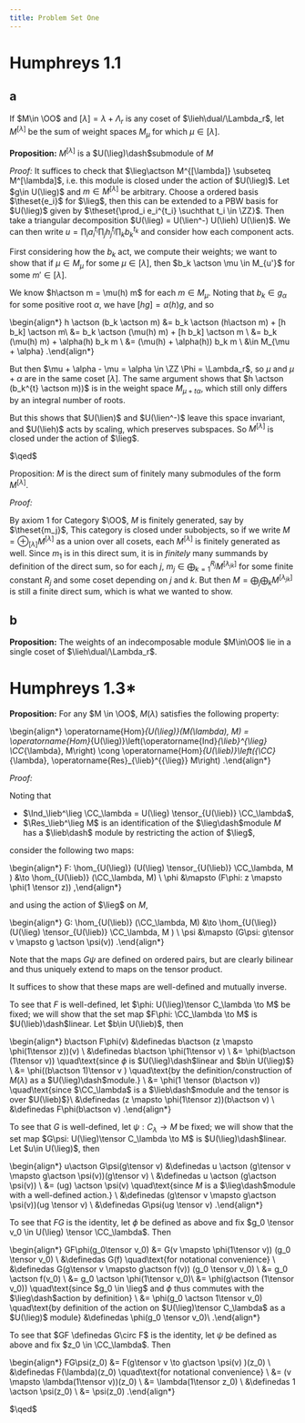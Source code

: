 ```yaml
---
title: Problem Set One
---
```


# Humphreys 1.1

## a

If $M\in \OO$ and $[\lambda] = \lambda + \Lambda_r$ is any coset of $\lieh\dual/\Lambda_r$, let $M^{[\lambda]}$ be the sum of weight spaces $M_\mu$ for which $\mu \in [\lambda]$.

**Proposition:**
$M^{[\lambda]}$ is a $U(\lieg)\dash$submodule of $M$ 

*Proof:*
It suffices to check that $\lieg\actson M^{[\lambda]} \subseteq M^[\lambda]$, i.e. this module is closed under the action of $U(\lieg)$.
Let $g\in U(\lieg)$ and $m\in M^{[\lambda]}$ be arbitrary.
Choose a ordered basis $\theset{e_i}$ for $\lieg$, then this can be extended to a PBW basis for $U(\lieg)$ given by $\theset{\prod_i e_i^{t_i} \suchthat t_i \in \ZZ}$.
Then take a triangular decomposition $U(\lieg) = U(\lien^-) U(\lieh) U(\lien)$.
We can then write $u = \prod_i a_i^{t_i} \prod_j h_j^{t_j} \prod_k b_k ^{t_k}$ and consider how each component acts.

First considering how the $b_k$ act, we compute their weights; we want to show that if $\mu \in M_\mu$ for some $\mu \in [\lambda]$, then $b_k \actson \mu \in M_{u'}$ for some $m'\in [\lambda]$.

We know $h\actson m = \mu(h) m$ for each $m\in M_\mu$.
Noting that $b_k \in g_\alpha$ for some positive root $\alpha$, we have $[h g] = \alpha(h) g$, and so

\begin{align*}
h \actson (b_k \actson m) 
&= b_k \actson (h\actson m) + [h b_k] \actson m\\
&= b_k \actson (\mu(h) m) + [h b_k] \actson m \\
&= b_k (\mu(h) m) +  \alpha(h) b_k m \\
&= (\mu(h) + \alpha(h)) b_k m \\
&\in M_{\mu + \alpha}
.\end{align*}


But then $\mu + \alpha - \mu = \alpha \in \ZZ \Phi = \Lambda_r$, so $\mu$ and $\mu + \alpha$ are in the same coset $[\lambda]$.
The same argument shows that $h \actson (b_k^{t} \actson m))$ is in the weight space $M_{\mu + t\alpha}$, which still only differs by an integral number of roots.

But this shows that $U(\lien)$ and $U(\lien^-)$ leave this space invariant, and $U(\lieh)$ acts by scaling, which preserves subspaces.
So $M^{[\lambda]}$ is closed under the action of $\lieg$.

$\qed$


Proposition:
$M$ is the direct sum of finitely many submodules of the form $M^{[\lambda]}$.

*Proof:*

By axiom 1 for Category $\OO$, $M$ is finitely generated, say by $\theset{m_j}$, 
This category is closed under subobjects, so if we write $M = \oplus_{[\lambda]} M^{[\lambda]}$ as a union over all cosets, each $M^{[\lambda]}$ is finitely generated as well.
Since $m_1$ is in this direct sum, it is in *finitely* many summands by definition of the direct sum, so for each $j$, $m_j \in \bigoplus_{k=1}^{R_{j}} M^[\lambda_{jk}]$ for some finite constant $R_{j}$ and some coset depending on $j$ and $k$.
But then $M = \bigoplus_j \bigoplus_k M^{[\lambda_{jk}]}$ is still a finite direct sum, which is what we wanted to show.

## b

**Proposition:**
The weights of an indecomposable module $M\in\OO$ lie in a single coset of $\lieh\dual/\Lambda_r$.


# Humphreys 1.3*

**Proposition:**
For any $M \in \OO$, $M(\lambda)$ satisfies the following property: 

\begin{align*}
\operatorname{Hom}_{U(\lieg)}(M(\lambda), M)
= \operatorname{Hom}_{U(\lieg)}\left(\operatorname{Ind}_{\lieb}^{\lieg} \CC_{\lambda}, M\right) 
\cong \operatorname{Hom}_{U(\lieb)}\left({\CC}_{\lambda}, \operatorname{Res}_{\lieb}^{{\lieg}} M\right)
.\end{align*}


*Proof:*

Noting that 

- $\Ind_\lieb^\lieg \CC_\lambda = U(\lieg) \tensor_{U(\lieb)} \CC_\lambda$,
- $\Res_\lieb^\lieg M$ is an identification of the $\lieg\dash$module $M$ has a $\lieb\dash$ module by restricting the action of $\lieg$,

consider the following two maps:

\begin{align*}
F: \hom_{U(\lieg)} (U(\lieg) \tensor_{U(\lieb)} \CC_\lambda, M ) &\to \hom_{U(\lieb)} (\CC_\lambda, M) \\
\phi &\mapsto (F\phi: z \mapsto \phi(1 \tensor z))
,\end{align*}

and using the action of $\lieg$ on $M$, 

\begin{align*}
G: \hom_{U(\lieb)} (\CC_\lambda, M) &\to \hom_{U(\lieg)} (U(\lieg) \tensor_{U(\lieb)} \CC_\lambda, M ) \\
\psi &\mapsto (G\psi: g\tensor v \mapsto g \actson \psi(v))
.\end{align*}

Note that the maps $G\psi$ are defined on ordered pairs, but are clearly bilinear and thus uniquely extend to maps on the tensor product.

It suffices to show that these maps are well-defined and mutually inverse.

To see that $F$ is well-defined, let $\phi: U(\lieg)\tensor C_\lambda \to M$ be fixed; we will show that the set map $F\phi: \CC_\lambda \to M$ is $U(\lieb)\dash$linear.
Let $b\in U(\lieb)$, then 

\begin{align*}
b\actson F\phi(v) 
&\definedas b\actson (z \mapsto \phi(1\tensor z))(v) \\
&\definedas b\actson \phi(1\tensor v) \\
&= \phi(b\actson (1\tensor v)) \quad\text{since $\phi$ is $U(\lieg)\dash$linear and $b\in U(\lieg)$} \\
&= \phi((b\actson 1)\tensor v ) \quad\text{by the definition/construction of $M(\lambda)$ as a $U(\lieg)\dash$module.} \\
&= \phi(1 \tensor (b\actson v)) \quad\text{since $\CC_\lambda$ is a $\lieb\dash$module and the tensor is over $U(\lieb)$}\\
&\definedas (z \mapsto \phi(1\tensor z))(b\actson v) \\
&\definedas F\phi(b\actson v)
.\end{align*}


To see that $G$ is well-defined, let $\psi: C_\lambda \to M$ be fixed; we will show that the set map $G\psi: U(\lieg)\tensor C_\lambda \to M$ is $U(\lieg)\dash$linear.
Let $u\in U(\lieg)$, then

\begin{align*}
u\actson G\psi(g\tensor v)
&\definedas u \actson (g\tensor v \mapsto g\actson \psi(v))(g\tensor v) \\
&\definedas u \actson (g\actson \psi(v)) \\
&= (ug) \actson \psi(v) \quad\text{since $M$ is a $\lieg\dash$module with a well-defined action.} \\
&\definedas (g\tensor v \mapsto g\actson \psi(v))(ug \tensor v) \\
&\definedas G\psi(ug \tensor v)
.\end{align*}

To see that $FG$ is the identity, let $\phi$ be defined as above and fix $g_0 \tensor v_0 \in U(\lieg) \tensor \CC_\lambda$.
Then

\begin{align*}
GF\phi(g_0\tensor v_0)
&= G(v \mapsto \phi(1\tensor v)) (g_0 \tensor v_0) \\
&\definedas G(f) \quad\text{for notational convenience} \\
&\definedas G(g\tensor v \mapsto g\actson f(v)) (g_0 \tensor v_0) \\
&= g_0 \actson f(v_0) \\
&= g_0 \actson \phi(1\tensor v_0)\\ 
&= \phi(g\actson (1\tensor v_0)) \quad\text{since $g_0 \in \lieg$ and $\phi$ thus commutes with the $\lieg\dash$action by definition} \\ 
&= \phi(g_0 \actson 1\tensor v_0) \quad\text{by definition of the action on $U(\lieg)\tensor C_\lambda$ as a $U(\lieg)$ module}
&\definedas \phi(g_0 \tensor v_0)\\ 
.\end{align*}


To see that $GF \definedas G\circ F$ is the identity, let $\psi$ be defined as above and fix $z_0 \in \CC_\lambda$.
Then

\begin{align*}
FG\psi(z_0)
&= F(g\tensor v \to g\actson \psi(v) )(z_0) \\
&\definedas F(\lambda)(z_0) \quad\text{for notational convenience} \\
&= (v \mapsto \lambda(1\tensor v))(z_0) \\
&= \lambda(1\tensor z_0) \\
&\definedas 1 \actson \psi(z_0) \\
&= \psi(z_0)
.\end{align*}

$\qed$

